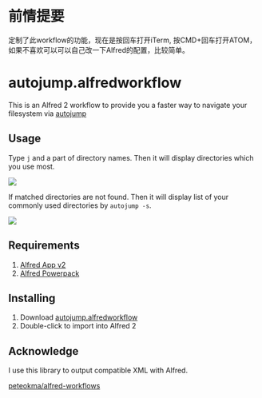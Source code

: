 # 前情提要

定制了此workflow的功能，现在是按回车打开iTerm, 按CMD+回车打开ATOM， 如果不喜欢可以可以自己改一下Alfred的配置，比较简单。

# autojump.alfredworkflow

This is an Alfred 2 workflow to provide you a faster way to navigate your filesystem via [autojump](https://github.com/joelthelion/autojump)

## Usage

Type `j` and a part of directory names. Then it will display directories which you use most.

![](http://i.gyazo.com/1f9854780e6c41e9ec75bf71970b7d2c.gif)

If matched directories are not found. Then it will display list of your commonly used directories by `autojump -s`.

![](http://i.gyazo.com/49bba98d31e986bd4f3623cdcb0ca20a.gif)

## Requirements
1. [Alfred App v2](http://www.alfredapp.com/#download)
2. [Alfred Powerpack](https://buy.alfredapp.com/)

## Installing
1. Download [autojump.alfredworkflow](https://github.com/giginet/alfred-autojump-workflow/blob/master/autojump.alfredworkflow)
2. Double-click to import into Alfred 2

## Acknowledge

I use this library to output compatible XML with Alfred.

[peteokma/alfred-workflows](https://github.com/peteokma/alfred-workflows)
